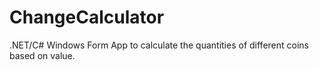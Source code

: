 # ChangeCalculator
.NET/C# Windows Form App to calculate the quantities of different coins based on value.
